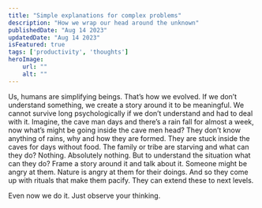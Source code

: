 ```yaml
---
title: "Simple explanations for complex problems"
description: "How we wrap our head around the unknown"
publishedDate: "Aug 14 2023"
updatedDate: "Aug 14 2023"
isFeatured: true
tags: ['productivity', 'thoughts']
heroImage:
    url: ""
    alt: ""
---
```


Us, humans are simplifying beings. That’s how we evolved. If we don’t understand something, we create a story around it to be meaningful. We cannot survive long psychologically if we don’t understand and had to deal with it. Imagine, the cave man days and there’s a rain fall for almost a week, now what’s might be going inside the cave men head? They don’t know anything of rains, why and how they are formed. They are stuck inside the caves for days without food. The family or tribe are starving and what can they do? Nothing. Absolutely nothing. But to understand the situation what can they do? Frame a story around it and talk about it. Someone might be angry at them. Nature is angry at them for their doings. And so they come up with rituals that make them pacify. They can extend these to next levels.

Even now we do it. Just observe your thinking.
